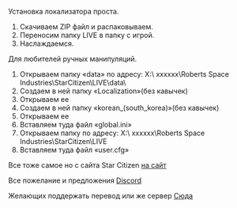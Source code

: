Установка локализатора проста. 
1.	Скачиваем ZIP файл и распаковываем.
2.	Переносим папку LIVE в папку с игрой.
3.	Наслаждаемся.

Для любителей ручных манипуляций.
1. Открываем папку «data» по адресу: Х:\ хххххх\Roberts Space Industries\StarCitizen\LIVE\data\
2. Создаем в ней папку «Localization»(без кавычек)
3. Открываем ее
4. Создаем в ней папку «korean_(south_korea)»(без кавычек)
5. Открываем ее
6. Вставляем туда файл «global.ini»
7. Открываем папку по адресу: Х:\ хххххх\Roberts Space Industries\StarCitizen\LIVE
8. Вставляем туда файл «user.cfg»

 Все тоже самое но с сайта Star Citizen [на сайт](https://robertsspaceindustries.com/spectrum/community/SC/forum/1/thread/star-citizen-community-localization-update)

 Все пожелание и предложения  [Discord](https://discord.gg/t4XGgrRD)
 
 Желающих поддержать перевод или же сервер [Сюда](https://www.donationalerts.com/r/andor_city)


